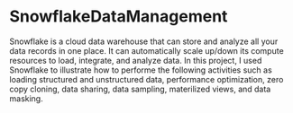 # SnowflakeDataManagement
Snowflake is a cloud data warehouse that can store and analyze all your data records in one place. 
It can automatically scale up/down its compute resources to load, integrate, and analyze data. In this project, I used Snowflake to illustrate how to performe the following activities such as 
loading structured and unstructured data, performance optimization, zero copy cloning, data sharing, data sampling, materilized views, and data masking. 
